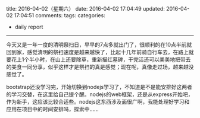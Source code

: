 title: 2016-04-02（星期六）
date: 2016-04-02 17:04:49
updated: 2016-04-02 17:04:51
comments: 
tags:
categories:
- daily report

---

今天又是一年一度的清明祭扫日，早早的7点多就出门了，很顺利的在10点半前就回到家，感觉清明的祭扫速度是越来越快了，比起十几年前骑自行车去，在路上就要花上1个半小时，在山上还要除草，重新描红墓碑，干完活还可以美美地把带去的美食一同分享，似乎这样才是祭扫的真是感觉；现在呢，真像走过场，越来越没感觉了。

bootstrap还没学习完，开始切换到nodejs学习了，不知道是不是能安排好这两者的学习交替，在这里给自己提个醒。nodejs的web框架，还是从express开始吧，作为新手，这应该比较合适些。nodejs这东西涉及面很广啊，我能处理好学习和应用在项目中的时间安排吗，探索中......